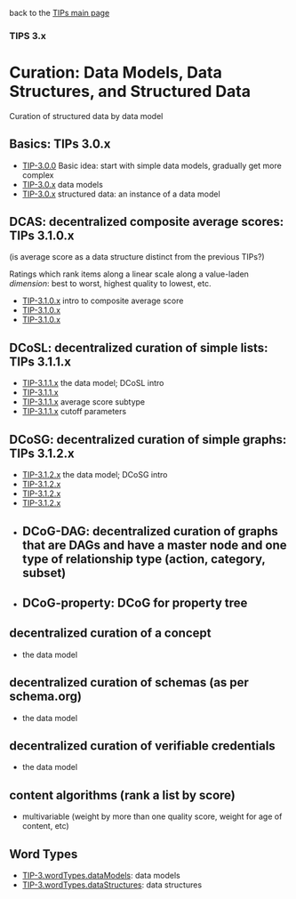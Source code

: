 back to the [TIPs main page](..)

### TIPS 3.x

Curation: Data Models, Data Structures, and Structured Data
=====

Curation of structured data by data model

## Basics: TIPs 3.0.x
- [TIP-3.0.0]() Basic idea: start with simple data models, gradually get more complex
- [TIP-3.0.x]() data models
- [TIP-3.0.x]() structured data: an instance of a data model

## DCAS: decentralized composite average scores: TIPs 3.1.0.x
(is average score as a data structure distinct from the previous TIPs?)

Ratings which rank items along a linear scale along a value-laden *dimension*: best to worst, highest quality to lowest, etc.
- [TIP-3.1.0.x](DCAS) intro to composite average score
- [TIP-3.1.0.x]() 
- [TIP-3.1.0.x]()

## DCoSL: decentralized curation of simple lists: TIPs 3.1.1.x
- [TIP-3.1.1.x](DCoSL) the data model; DCoSL intro
- [TIP-3.1.1.x]()
- [TIP-3.1.1.x]() average score subtype
- [TIP-3.1.1.x]() cutoff parameters

## DCoSG: decentralized curation of simple graphs: TIPs 3.1.2.x
- [TIP-3.1.2.x](DCoSG) the data model; DCoSG intro
- [TIP-3.1.2.x]()
- [TIP-3.1.2.x]() 
- [TIP-3.1.2.x]()
- ## DCoG-DAG: decentralized curation of graphs that are DAGs and have a master node and one type of relationship type (action, category, subset)
- ## DCoG-property: DCoG for property tree

## decentralized curation of a concept
- []() the data model

## decentralized curation of schemas (as per schema.org)
- []() the data model

## decentralized curation of verifiable credentials
- []() the data model

## content algorithms (rank a list by score)
- multivariable (weight by more than one quality score, weight for age of content, etc)

## Word Types
- [TIP-3.wordTypes.dataModels](): data models
- [TIP-3.wordTypes.dataStructures](): data structures
